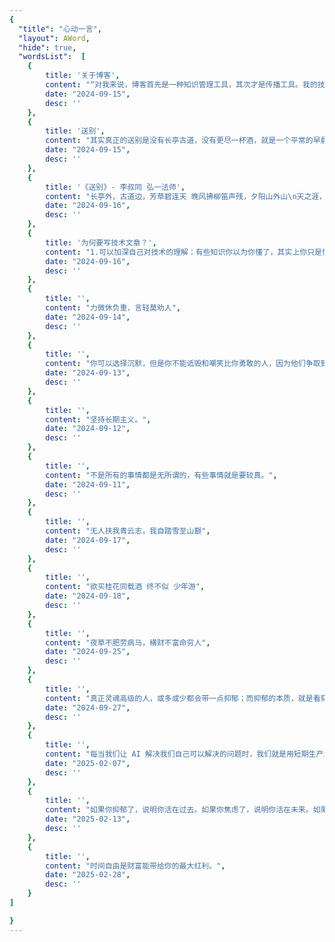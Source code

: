 ```yaml
---
{
  "title": "心动一言",
  "layout": AWord,
  "hide": true,
  "wordsList":  [
    {
        title: '关于博客',
        content: "“对我来说，博客首先是一种知识管理工具，其次才是传播工具。我的技术文章，主要用来整理我还不懂的知识。我只写那些我还没有完全掌握的东西，那些我精通的东西，往往没有动力写。炫耀从来不是我的动机，好奇才是。\" ──阮一峰",
        date: "2024-09-15",
        desc: ''
    },
    {
        title: '送别',
        content: "其实真正的送别是没有长亭古道，没有更尽一杯酒，就是一个平常的早晨，有些人永远留在了昨天。",
        date: "2024-09-15",
        desc: ''
    },
    {
        title: '《送别》- 李叔同 弘一法师',
        content: "长亭外，古道边，芳草碧连天 晚风拂柳笛声残，夕阳山外山\n天之涯，地之角，知交半零落 人生难得是欢聚，唯有别离多\n长亭外，古道边，芳草碧连天 问君此去几时还，来时莫徘徊\n天之涯，地之角，知交半零落 一壶浊洒尽余欢，今宵别梦寒",
        date: "2024-09-16",
        desc: ''
    },
    {
        title: '为何要写技术文章？',
        content: "1.可以加深自己对技术的理解：有些知识你以为你懂了，其实上你只是懂了一半，只有自己写出来，将知识整体梳理一遍，才是真正的懂了。\n2.当作笔记：技术内容非常多，你不可能记得住所有的东西，因此将之前的想法/学习内容/思路，记录下来，可供后来翻看。\n3.帮助其他人，交流学习：别人可能也遇到类似的问题，可以通过你的文章学习到解决方案；同时别人可能纠正你的错误，或者指出文章中的问题/不足。",
        date: "2024-09-16",
        desc: ''
    },
    {
        title: '',
        content: "力微休负重，言轻莫劝人",
        date: "2024-09-14",
        desc: ''
    },
    {
        title: '',
        content: "你可以选择沉默，但是你不能诋毁和嘲笑比你勇敢的人，因为他们争取到的光明也会照耀到你，即使你什么也没做。",
        date: "2024-09-13",
        desc: ''
    },
    {
        title: '',
        content: "坚持长期主义。",
        date: "2024-09-12",
        desc: ''
    },
    {
        title: '',
        content: "不是所有的事情都是无所谓的，有些事情就是要较真。",
        date: "2024-09-11",
        desc: ''
    },
    {
        title: '',
        content: "无人扶我青云志，我自踏雪至山巅",
        date: "2024-09-17",
        desc: ''
    },
    {
        title: '',
        content: "欲买桂花同载酒 终不似 少年游",
        date: "2024-09-18",
        desc: ''
    },
    {
        title: '',
        content: "夜草不肥劳病马，横财不富命穷人",
        date: "2024-09-25",
        desc: ''
    },
    {
        title: '',
        content: "真正灵魂高级的人，或多或少都会带一点抑郁；而抑郁的本质，就是看穿后的善良。--尼采",
        date: "2024-09-27",
        desc: ''
    },
    {
        title: '',
        content: "每当我们让 AI 解决我们自己可以解决的问题时，我们就是用短期生产力换取长期理解，我们以牺牲明天的能力为代价来完成今天的效率。",
        date: "2025-02-07",
        desc: ''
    },
    {
        title: '',
        content: "如果你抑郁了，说明你活在过去。如果你焦虑了，说明你活在未来。如果你平静了，说明你才活在现在。",
        date: "2025-02-13",
        desc: ''
    },
    {
        title: '',
        content: "时间自由是财富能带给你的最大红利。",
        date: "2025-02-28",
        desc: ''
    }
]

}
---
```

